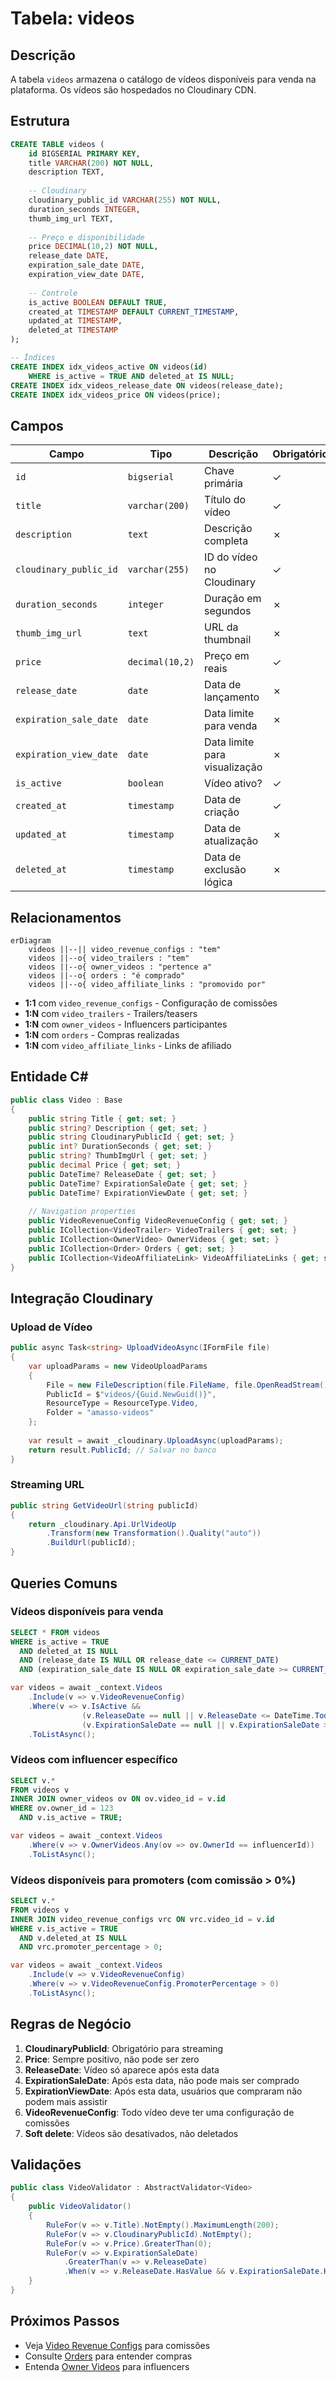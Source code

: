 # Tabela: videos

## Descrição

A tabela `videos` armazena o catálogo de vídeos disponíveis para venda na plataforma. Os vídeos são hospedados no Cloudinary CDN.

## Estrutura

```sql
CREATE TABLE videos (
    id BIGSERIAL PRIMARY KEY,
    title VARCHAR(200) NOT NULL,
    description TEXT,
    
    -- Cloudinary
    cloudinary_public_id VARCHAR(255) NOT NULL,
    duration_seconds INTEGER,
    thumb_img_url TEXT,
    
    -- Preço e disponibilidade
    price DECIMAL(10,2) NOT NULL,
    release_date DATE,
    expiration_sale_date DATE,
    expiration_view_date DATE,
    
    -- Controle
    is_active BOOLEAN DEFAULT TRUE,
    created_at TIMESTAMP DEFAULT CURRENT_TIMESTAMP,
    updated_at TIMESTAMP,
    deleted_at TIMESTAMP
);

-- Índices
CREATE INDEX idx_videos_active ON videos(id) 
    WHERE is_active = TRUE AND deleted_at IS NULL;
CREATE INDEX idx_videos_release_date ON videos(release_date);
CREATE INDEX idx_videos_price ON videos(price);
```

## Campos

| Campo | Tipo | Descrição | Obrigatório |
|-------|------|-----------|-------------|
| `id` | `bigserial` | Chave primária | ✓ |
| `title` | `varchar(200)` | Título do vídeo | ✓ |
| `description` | `text` | Descrição completa | ✗ |
| `cloudinary_public_id` | `varchar(255)` | ID do vídeo no Cloudinary | ✓ |
| `duration_seconds` | `integer` | Duração em segundos | ✗ |
| `thumb_img_url` | `text` | URL da thumbnail | ✗ |
| `price` | `decimal(10,2)` | Preço em reais | ✓ |
| `release_date` | `date` | Data de lançamento | ✗ |
| `expiration_sale_date` | `date` | Data limite para venda | ✗ |
| `expiration_view_date` | `date` | Data limite para visualização | ✗ |
| `is_active` | `boolean` | Vídeo ativo? | ✓ |
| `created_at` | `timestamp` | Data de criação | ✓ |
| `updated_at` | `timestamp` | Data de atualização | ✗ |
| `deleted_at` | `timestamp` | Data de exclusão lógica | ✗ |

## Relacionamentos

```mermaid
erDiagram
    videos ||--|| video_revenue_configs : "tem"
    videos ||--o{ video_trailers : "tem"
    videos ||--o{ owner_videos : "pertence a"
    videos ||--o{ orders : "é comprado"
    videos ||--o{ video_affiliate_links : "promovido por"
```

- **1:1** com `video_revenue_configs` - Configuração de comissões
- **1:N** com `video_trailers` - Trailers/teasers
- **1:N** com `owner_videos` - Influencers participantes
- **1:N** com `orders` - Compras realizadas
- **1:N** com `video_affiliate_links` - Links de afiliado

## Entidade C#

```csharp
public class Video : Base
{
    public string Title { get; set; }
    public string? Description { get; set; }
    public string CloudinaryPublicId { get; set; }
    public int? DurationSeconds { get; set; }
    public string? ThumbImgUrl { get; set; }
    public decimal Price { get; set; }
    public DateTime? ReleaseDate { get; set; }
    public DateTime? ExpirationSaleDate { get; set; }
    public DateTime? ExpirationViewDate { get; set; }
    
    // Navigation properties
    public VideoRevenueConfig VideoRevenueConfig { get; set; }
    public ICollection<VideoTrailer> VideoTrailers { get; set; }
    public ICollection<OwnerVideo> OwnerVideos { get; set; }
    public ICollection<Order> Orders { get; set; }
    public ICollection<VideoAffiliateLink> VideoAffiliateLinks { get; set; }
}
```

## Integração Cloudinary

### Upload de Vídeo

```csharp
public async Task<string> UploadVideoAsync(IFormFile file)
{
    var uploadParams = new VideoUploadParams
    {
        File = new FileDescription(file.FileName, file.OpenReadStream()),
        PublicId = $"videos/{Guid.NewGuid()}",
        ResourceType = ResourceType.Video,
        Folder = "amasso-videos"
    };
    
    var result = await _cloudinary.UploadAsync(uploadParams);
    return result.PublicId; // Salvar no banco
}
```

### Streaming URL

```csharp
public string GetVideoUrl(string publicId)
{
    return _cloudinary.Api.UrlVideoUp
        .Transform(new Transformation().Quality("auto"))
        .BuildUrl(publicId);
}
```

## Queries Comuns

### Vídeos disponíveis para venda

```sql
SELECT * FROM videos 
WHERE is_active = TRUE 
  AND deleted_at IS NULL
  AND (release_date IS NULL OR release_date <= CURRENT_DATE)
  AND (expiration_sale_date IS NULL OR expiration_sale_date >= CURRENT_DATE);
```

```csharp
var videos = await _context.Videos
    .Include(v => v.VideoRevenueConfig)
    .Where(v => v.IsActive &&
                (v.ReleaseDate == null || v.ReleaseDate <= DateTime.Today) &&
                (v.ExpirationSaleDate == null || v.ExpirationSaleDate >= DateTime.Today))
    .ToListAsync();
```

### Vídeos com influencer específico

```sql
SELECT v.* 
FROM videos v
INNER JOIN owner_videos ov ON ov.video_id = v.id
WHERE ov.owner_id = 123
  AND v.is_active = TRUE;
```

```csharp
var videos = await _context.Videos
    .Where(v => v.OwnerVideos.Any(ov => ov.OwnerId == influencerId))
    .ToListAsync();
```

### Vídeos disponíveis para promoters (com comissão > 0%)

```sql
SELECT v.* 
FROM videos v
INNER JOIN video_revenue_configs vrc ON vrc.video_id = v.id
WHERE v.is_active = TRUE 
  AND v.deleted_at IS NULL
  AND vrc.promoter_percentage > 0;
```

```csharp
var videos = await _context.Videos
    .Include(v => v.VideoRevenueConfig)
    .Where(v => v.VideoRevenueConfig.PromoterPercentage > 0)
    .ToListAsync();
```

## Regras de Negócio

1. **CloudinaryPublicId**: Obrigatório para streaming
2. **Price**: Sempre positivo, não pode ser zero
3. **ReleaseDate**: Vídeo só aparece após esta data
4. **ExpirationSaleDate**: Após esta data, não pode mais ser comprado
5. **ExpirationViewDate**: Após esta data, usuários que compraram não podem mais assistir
6. **VideoRevenueConfig**: Todo vídeo deve ter uma configuração de comissões
7. **Soft delete**: Vídeos são desativados, não deletados

## Validações

```csharp
public class VideoValidator : AbstractValidator<Video>
{
    public VideoValidator()
    {
        RuleFor(v => v.Title).NotEmpty().MaximumLength(200);
        RuleFor(v => v.CloudinaryPublicId).NotEmpty();
        RuleFor(v => v.Price).GreaterThan(0);
        RuleFor(v => v.ExpirationSaleDate)
            .GreaterThan(v => v.ReleaseDate)
            .When(v => v.ReleaseDate.HasValue && v.ExpirationSaleDate.HasValue);
    }
}
```

## Próximos Passos

- Veja [Video Revenue Configs](../modelo-entidade-relacionamento.md#video_revenue_configs) para comissões
- Consulte [Orders](orders.md) para entender compras
- Entenda [Owner Videos](../modelo-entidade-relacionamento.md#owner_videos) para influencers

